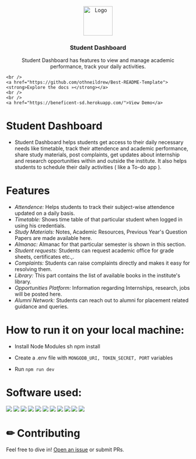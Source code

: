 
<!-- PROJECT LOGO -->
<br />
<p align="center">
  <a href="https://github.com/othneildrew/Best-README-Template">
    <img src="https://res.cloudinary.com/dpyeb9ref/image/upload/v1620300075/favicon_cyegqq.png" alt="Logo" width="80" height="80">
  </a>

  <h3 align="center">Student Dashboard </h3>
  
  <p align="center">
    Student Dashboard has features to view and manage academic performance, track your daily activities.
  
    <br />
    <a href="https://github.com/othneildrew/Best-README-Template"><strong>Explore the docs »</strong></a>
    <br />
    <br />
    <a href="https://beneficent-sd.herokuapp.com/">View Demo</a>
  </p>
</p>


# Student Dashboard

* Student Dashboard helps students get access to their daily necessary needs like timetable, track their attendence and academic performance, share study materials, post complaints, get updates about internship and research opportunities within and outside the institute. It also helps students to schedule their daily activities ( like a To-do app ).

# Features

* *Attendence:* Helps students to track their subject-wise attendence updated on a daily basis.
* *Timetable:* Shows time table of that particular student when logged in using his credentials.
* *Study Materials:* Notes, Academic Resources, Previous Year's Question Papers are made available here.
* *Almanac:* Almanac for that particular semester is shown in this section.
* *Student requests:* Students can request academic office for grade sheets, certificates etc.,.
* *Complaints:* Students can raise complaints directly and makes it easy for resolving them.
* *Library:* This part contains the list of available books in the institute's library.
* *Opportunities Platform:* Information regarding Internships, research, jobs will be posted here.
* *Alumni Network:* Students can reach out to alumni for placement related guidance and queries.

# How to run it on your local machine:

* Install Node Modules
sh
  npm install
  

* Create a .env file with `MONGODB_URI, TOKEN_SECRET, PORT` variables

* Run `npm run dev`

# Software used:
<img src="https://img.shields.io/badge/GitHub-100000?style=for-the-badge&logo=github&logoColor=white" />   <img src="https://img.shields.io/badge/HTML-239120?style=for-the-badge&logo=html5&logoColor=white" />   <img src="https://img.shields.io/badge/CSS3-1572B6?style=for-the-badge&logo=css3&logoColor=white" />  <img src="https://img.shields.io/badge/JavaScript-F7DF1E?style=for-the-badge&logo=javascript&logoColor=black" />   <img src="https://img.shields.io/badge/MongoDB-4EA94B?style=for-the-badge&logo=mongodb&logoColor=white" />  <img src="https://img.shields.io/badge/Node.js-43853D?style=for-the-badge&logo=node.js&logoColor=white" />   <img src="https://img.shields.io/badge/npm-CB3837?style=for-the-badge&logo=npm&logoColor=white"/>
<img src="https://img.shields.io/badge/Express.js-000000?style=for-the-badge&logo=express&logoColor=white"/>  <img src="https://img.shields.io/badge/Bootstrap-563D7C?style=for-the-badge&logo=bootstrap&logoColor=white" />  <img src="https://img.shields.io/badge/jQuery-0769AD?style=for-the-badge&logo=jquery&logoColor=white" />  <img src="https://img.shields.io/badge/Heroku-430098?style=for-the-badge&logo=heroku&logoColor=white" />

# ✏ Contributing

Feel free to dive in! [Open an issue](https://github.com/saisatwik99/Student-Dashboard/issues/new) or submit PRs.

